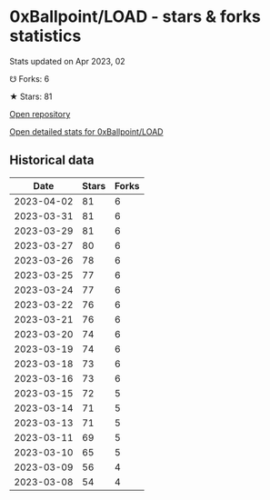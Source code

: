 # 0xBallpoint/LOAD - stars & forks statistics

Stats updated on Apr 2023, 02

☋ Forks: 6

★ Stars: 81

[Open repository](https://github.com/0xBallpoint/LOAD)

[Open detailed stats for 0xBallpoint/LOAD](https://reviewgithub.com/rep/0xBallpoint/LOAD)

## Historical data
| Date | Stars | Forks |
|------|-------|-------|
| 2023-04-02 | 81 | 6 | 
| 2023-03-31 | 81 | 6 | 
| 2023-03-29 | 81 | 6 | 
| 2023-03-27 | 80 | 6 | 
| 2023-03-26 | 78 | 6 | 
| 2023-03-25 | 77 | 6 | 
| 2023-03-24 | 77 | 6 | 
| 2023-03-22 | 76 | 6 | 
| 2023-03-21 | 76 | 6 | 
| 2023-03-20 | 74 | 6 | 
| 2023-03-19 | 74 | 6 | 
| 2023-03-18 | 73 | 6 | 
| 2023-03-16 | 73 | 6 | 
| 2023-03-15 | 72 | 5 | 
| 2023-03-14 | 71 | 5 | 
| 2023-03-13 | 71 | 5 | 
| 2023-03-11 | 69 | 5 | 
| 2023-03-10 | 65 | 5 | 
| 2023-03-09 | 56 | 4 | 
| 2023-03-08 | 54 | 4 | 

